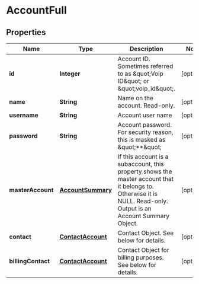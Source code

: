 
# AccountFull

## Properties
Name | Type | Description | Notes
------------ | ------------- | ------------- | -------------
**id** | **Integer** | Account ID. Sometimes referred to as \&quot;Voip ID\&quot; or \&quot;voip_id\&quot;. |  [optional]
**name** | **String** | Name on the account. Read-only. |  [optional]
**username** | **String** | Account user name |  [optional]
**password** | **String** | Account password. For security reason, this is masked as \&quot;**\&quot; |  [optional]
**masterAccount** | [**AccountSummary**](AccountSummary.md) | If this account is a subaccount, this property shows the master account that it belongs to. Otherwise it is NULL. Read-only. Output is an Account Summary Object. |  [optional]
**contact** | [**ContactAccount**](ContactAccount.md) | Contact Object. See below for details. |  [optional]
**billingContact** | [**ContactAccount**](ContactAccount.md) | Contact Object for billing purposes. See below for details. |  [optional]



